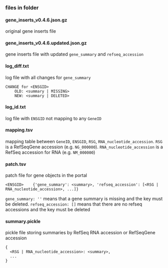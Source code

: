 ### files in folder

#### gene_inserts_v0.4.6.json.gz
original gene inserts file

#### gene_inserts_v0.4.6.updated.json.gz
gene inserts file with updated `gene_summary` and `refseq_accession`

#### log_diff.txt
log file with all changes for `gene_summary`

    CHANGE for <ENSGID>
        OLD: <summary | MISSING>
        NEW: <summary | DELETED>

#### log_id.txt
log file with `ENSGID` not mapping to any `GeneID`

#### mapping.tsv
mapping table between `GeneID`, `ENSGID`, `RSG`, `RNA_nucleotide_accession`.
`RSG` is a RefSeqGene accession (e.g. `NG_000000`).
`RNA_nucleotide_accession` is a RefSeq accession for RNA (e.g. `NM_000000`)

#### patch.tsv
patch file for gene objects in the portal

    <ENSGID>    {'gene_summary': <summary>, 'refseq_accession': [<RSG | RNA_nucleotide_accession>, ...]}

`gene_summary: ''` means that a gene summary is missing and the key must be deleted.
`refseq_accession: []` means that there are no refseq accessions and the key must be deleted

#### summary.pickle
pickle file storing summaries by RefSeq RNA accession or RefSeqGene accession

    {
      <RSG | RNA_nucleotide_accession>: <summary>,
      ...
    }
